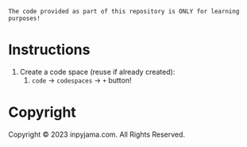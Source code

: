 ```
The code provided as part of this repository is ONLY for learning purposes!
```

# Instructions

1. Create a code space (reuse if already created):
    1. `code` -> `codespaces` -> `+` button!

# Copyright

Copyright © 2023 inpyjama.com. All Rights Reserved.